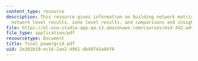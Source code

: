 ```yaml
---
content_type: resource
description: This resource gives information on building network matrix and images,
  network level results, zone level results, and comparisons and insights.
file: https://ol-ocw-studio-app-qa.s3.amazonaws.com/courses/esd-342-advanced-system-architecture-spring-2006/2e302b19ec162ae2d961db49742a04f0_final_powergrid.pdf
file_type: application/pdf
resourcetype: Document
title: final_powergrid.pdf
uid: 2e302b19-ec16-2ae2-d961-db49742a04f0
---
```

